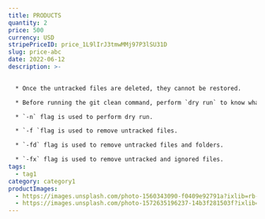 ```yaml
---
title: PRODUCTS
quantity: 2
price: 500
currency: USD
stripePriceID: price_1L9lIrJ3tmwMMj97P3lSU31D
slug: price-abc
date: 2022-06-12
description: >-
  

  * Once the untracked files are deleted, they cannot be restored.

  * Before running the git clean command, perform `dry run` to know what the are files that will be deleted.

  * `-n` flag is used to perform dry run.

  * `-f `flag is used to remove untracked files.

  * `-fd` flag is used to remove untracked files and folders.

  * `-fx` flag is used to remove untracked and ignored files.
tags:
  - tag1
category: category1
productImages:
  - https://images.unsplash.com/photo-1560343090-f0409e92791a?ixlib=rb-1.2.1&ixid=MnwxMjA3fDB8MHxwaG90by1wYWdlfHx8fGVufDB8fHx8&auto=format&fit=crop&w=1064&q=80
  - https://images.unsplash.com/photo-1572635196237-14b3f281503f?ixlib=rb-1.2.1&ixid=MnwxMjA3fDB8MHxwaG90by1wYWdlfHx8fGVufDB8fHx8&auto=format&fit=crop&w=1480&q=80
---
```


